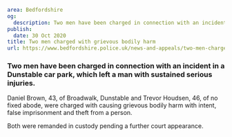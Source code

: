 ```yaml
area: Bedfordshire
og:
  description: Two men have been charged in connection with an incident in a Dunstable car park, which left a man with sustained serious injuries.
publish:
  date: 30 Oct 2020
title: Two men charged with grievous bodily harm
url: https://www.bedfordshire.police.uk/news-and-appeals/two-men-charged-with-grievous-bodily-harm
```

### Two men have been charged in connection with an incident in a Dunstable car park, which left a man with sustained serious injuries.

Daniel Brown, 43, of Broadwalk, Dunstable and Trevor Houdsen, 46, of no fixed abode, were charged with causing grievous bodily harm with intent, false imprisonment and theft from a person.

Both were remanded in custody pending a further court appearance.
